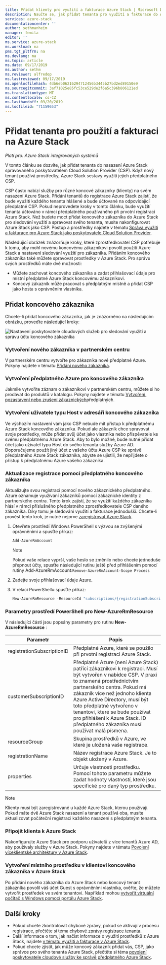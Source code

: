 ```yaml
---
title: Přidat klienty pro využití a fakturace Azure Stack | Microsoft Docs
description: Naučte se, jak přidat tenanta pro využití a fakturace do Azure Stack.
services: azure-stack
documentationcenter: ''
author: sethmanheim
manager: femila
editor: ''
ms.service: azure-stack
ms.workload: na
pms.tgt_pltfrm: na
ms.devlang: na
ms.topic: article
ms.date: 09/17/2019
ms.author: sethm
ms.reviewer: alfredop
ms.lastreviewed: 09/17/2019
ms.openlocfilehash: 4db6eb06216294712456b3445b27bd2ed89150e9
ms.sourcegitcommit: 3af71025e85fc53ce529de2f6a5c396b806121ed
ms.translationtype: MT
ms.contentlocale: cs-CZ
ms.lasthandoff: 09/20/2019
ms.locfileid: "71159653"
---
```

# <a name="add-tenant-for-usage-and-billing-to-azure-stack"></a>Přidat tenanta pro použití a fakturaci na Azure Stack

*Platí pro: Azure Stack integrovaných systémů*

V tomto článku se dozvíte, jak přidat tenanta do nasazení Azure Stack spravovaného poskytovatelem Cloud Solution Provider (CSP). Když nový tenant používá prostředky, Azure Stack sestavy využití jejich předplatného CSP.

CSP často nabízí služby pro různé koncové zákazníky (klienty) na svém nasazení Azure Stack. Přidání tenantů do registrace Azure Stack zajistí, že bude využití každého tenanta hlášené a bude účtované na odpovídající předplatné CSP. Pokud neprovedete kroky v tomto článku, bude využití tenanta účtováno v rámci předplatného používaného při prvotní registraci Azure Stack. Než budete moct přidat koncového zákazníka do Azure Stack pro sledování využití a spravovat svého tenanta, musíte nakonfigurovat Azure Stack jako CSP. Postup a prostředky najdete v tématu [Správa využití a fakturace pro Azure Stack jako poskytovatele Cloud Solution Provider](azure-stack-add-manage-billing-as-a-csp.md).

Následující obrázek znázorňuje kroky, které zprostředkovatel CSP potřebuje k tomu, aby mohl novému koncovému zákazníkovi povolit použití Azure Stack a nastavení sledování využití pro zákazníka. Přidáním koncového zákazníka také můžete spravovat prostředky v Azure Stack. Pro správu svých prostředků máte dvě možnosti:

- Můžete zachovat koncového zákazníka a zadat přihlašovací údaje pro místní předplatné Azure Stack koncovému zákazníkovi.  
- Koncový zákazník může pracovat s předplatným místně a přidat CSP jako hosta s oprávněním vlastníka.  

## <a name="add-an-end-customer"></a>Přidat koncového zákazníka

Chcete-li přidat koncového zákazníka, jak je znázorněno na následujícím obrázku, proveďte následující kroky:

![Nastavení poskytovatele cloudových služeb pro sledování využití a správu účtu koncového zákazníka](media/azure-stack-csp-enable-billing-usage-tracking/process-csp-enable-billing.png)

### <a name="create-a-new-customer-in-partner-center"></a>Vytvoření nového zákazníka v partnerském centru

V partnerském centru vytvořte pro zákazníka nové předplatné Azure. Pokyny najdete v tématu [Přidání nového zákazníka](/partner-center/add-a-new-customer).

### <a name="create-an-azure-subscription-for-the-end-customer"></a>Vytvoření předplatného Azure pro koncového zákazníka

Jakmile vytvoříte záznam o zákazníkovi v partnerském centru, můžete si ho prodávat do produktů v katalogu. Pokyny najdete v tématu [Vytvoření, pozastavení nebo zrušení zákaznických](/partner-center/create-a-new-subscription)předplatných.

### <a name="create-a-guest-user-in-the-end-customer-directory"></a>Vytvoření uživatele typu Host v adresáři koncového zákazníka

Ve výchozím nastavení vám jako CSP nebude mít přístup k předplatnému Azure Stack koncového zákazníka. Pokud ale zákazník chce spravovat svoje prostředky, může přidat svůj účet jako vlastníka nebo přispěvatele ke svému předplatnému Azure Stack. Aby to bylo možné, bude nutné přidat účet jako uživatel typu Host do svého tenanta služby Azure AD. Doporučujeme použít jiný účet z vašeho účtu Azure CSP ke správě předplatného Azure Stack zákazníka, abyste se ujistili, že nepřijdete o přístup k předplatnému Azure vašeho zákazníka.

### <a name="update-the-registration-with-the-end-customer-subscription"></a>Aktualizace registrace pomocí předplatného koncového zákazníka

Aktualizujte svou registraci pomocí nového zákaznického předplatného. Azure oznamuje využívání zákazníků pomocí zákaznické identity z partnerského centra. Tento krok zajistí, že se využití každého zákazníka hlásí v rámci příslušného předplatného zprostředkovatele CSP daného zákazníka. Díky tomu je sledování využití a fakturace jednodušší. Chcete-li provést tento krok, je nutné nejprve [zaregistrovat Azure Stack](azure-stack-registration.md).

1. Otevřete prostředí Windows PowerShell s výzvou se zvýšenými oprávněními a spusťte příkaz:  

   ```powershell
   Add-AzureRmAccount
   ```

   >[!Note]
   > Pokud vaše relace vyprší, vaše heslo se změnilo nebo chcete jednoduše přepnout účty, spusťte následující rutinu ještě před přihlášením pomocí rutiny Add-AzureRmAccount:`Remove-AzureRmAccount-Scope Process`

2. Zadejte svoje přihlašovací údaje Azure.
3. V relaci PowerShellu spusťte příkaz:

   ```powershell
   New-AzureRmResource -ResourceId "subscriptions/{registrationSubscriptionId}/resourceGroups/{resourceGroup}/providers/Microsoft.AzureStack/registrations/{registrationName}/customerSubscriptions/{customerSubscriptionId}" -ApiVersion 2017-06-01 -Properties <PSObject>
   ```

### <a name="new-azurermresource-powershell-parameters"></a>Parametry prostředí PowerShell pro New-AzureRmResource

V následující části jsou popsány parametry pro rutinu **New-AzureRmResource** :

| Parametr | Popis |
| --- | --- |
|registrationSubscriptionID | Předplatné Azure, které se použilo při prvotní registraci Azure Stack.|
| customerSubscriptionID | Předplatné Azure (není Azure Stack) patřící zákazníkovi k registraci. Musí být vytvořen v nabídce CSP. V praxi to znamená prostřednictvím partnerského centra. Pokud má zákazník více než jednoho klienta Azure Active Directory, musí být toto předplatné vytvořeno v tenantovi, které se bude používat pro přihlášení k Azure Stack. ID předplatného zákazníka musí používat malá písmena. |
| resourceGroup | Skupina prostředků v Azure, ve které je uložená vaše registrace. |
| registrationName | Název registrace Azure Stack. Je to objekt uložený v Azure. |
| properties | Určuje vlastnosti prostředku. Pomocí tohoto parametru můžete zadat hodnoty vlastností, které jsou specifické pro daný typ prostředku.

> [!NOTE]  
> Klienty musí být zaregistrované u každé Azure Stack, kterou používají. Pokud máte dvě Azure Stack nasazení a tenant používá oba, musíte aktualizovat počáteční registraci každého nasazení s předplatným tenanta.

### <a name="onboard-tenant-to-azure-stack"></a>Připojit klienta k Azure Stack

Nakonfigurujte Azure Stack pro podporu uživatelů z více tenantů Azure AD, aby používaly služby v Azure Stack. Pokyny najdete v tématu [Povolení víceklientské architektury v Azure Stack](azure-stack-enable-multitenancy.md).

### <a name="create-a-local-resource-in-the-end-customer-tenant-in-azure-stack"></a>Vytvoření místního prostředku v klientovi koncového zákazníka v Azure Stack

Po přidání nového zákazníka do Azure Stack nebo koncový tenant zákazníka povolil váš účet Guest s oprávněními vlastníka, ověřte, že můžete vytvořit prostředek ve svém tenantovi. Například mohou [vytvořit virtuální počítač s Windows pomocí portálu Azure Stack](../user/azure-stack-quick-windows-portal.md).

## <a name="next-steps"></a>Další kroky

- Pokud chcete zkontrolovat chybové zprávy, pokud se aktivují v procesu registrace, přečtěte si téma [chybové zprávy registrace tenanta](azure-stack-registration-errors.md).
- Další informace o tom, jak načíst informace o využití prostředků z Azure Stack, najdete [v tématu využití a fakturace v Azure Stack](azure-stack-billing-and-chargeback.md).
- Pokud chcete zjistit, jak může koncový zákazník přidat vás, CSP, jako správce pro svého tenanta Azure Stack, přečtěte si téma [povolení poskytovatele cloudové služby ke správě předplatného Azure Stack](../user/azure-stack-csp-enable-billing-usage-tracking.md).

